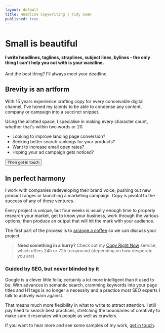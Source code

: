 ```yaml
---
layout: default
title: Headline Copywriting | Tidy Swan
published: true
---
```

# Small is beautiful

#### I write headlines, taglines, straplines, subject lines, bylines - the only thing I can't help you out with is your waistline.

And the best thing? I'll always meet your deadline.

## Brevity is an artform

With 15 years experience crafting copy for every conceivable digital channel, I've honed my talents to be able to condense any content, company or campaign into a succinct snippet.

Using the allotted space, I specialise in making every character count, whether that's within two words or 20.

- Looking to improve landing page conversion?
- Seeking better search rankings for your products?
- Want to increase email open rates?
- Hoping your ad campaign gets noticed?

<a href="/contact"><button class="button">Then get in touch</button></a>

## In perfect harmony

I work with companies redeveloping their brand voice, pushing out new product ranges or launching a marketing campaign. Copy is pivotal to the success of any of these ventures.

Every project is unique, but four weeks is usually enough time to properly research your market, get to know your business, work through the various options, then produce an output that will hit the mark with your audience.

The first part of the process is to [arrange a coffee](/contact) so we can discuss your project.

> **Need something in a hurry?** Check out my [Copy Right Now](/copy-right-now) service, which offers 24h or 72h turnaround (depending on how desperate you are).

### Guided by SEO, but never blinded by it

Google is a clever little fella; certainly a lot more intelligent than it used to be. With advances in semantic search, cramming keywords into your page titles and H1 tags is no longer a necessity and a practice most SEO experts I talk to actively warn against.

That means much more flexibility in what to write to attract attention. I still pay heed to search best practices, stretching the boundaries of creativity to make sure it resonates with people as well as crawlers.

If you want to hear more and see some samples of my work, [get in touch](/contact).
